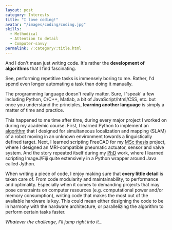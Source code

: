 ```yaml
---
layout: post
category: Interests
title: "I love coding!"
avatar: "/images/coding/coding.jpg"
skills:
  - Methodical
  - Attention to detail
  - Computer-savvy
permalink: /:category/:title.html
---
```


And I don't mean just writing code. It's rather the **development of algorithms** that I find fascinating.

See, performing repetitive tasks is immensely boring to me. Rather, I'd spend even longer automating a task than doing it manually.

The programming language doesn't really matter. Sure, I 'speak' a few including Python, C/C++, Matlab, a bit of JavaScript/html/CSS, etc. but once you understand the principles, **learning another language** is simply a matter of time and practice.

This happened to me time after time, during every major project I worked on during my academic course. First, I learned Python to implement an [algorithm](https://dl.acm.org/doi/abs/10.1145/2903220.2903232?casa_token=20PnzIiqmQoAAAAA:tk_cZ3TfDFedgPVuiE9XAs8GUXW4zxx-uH6RpVnNsgELEyy_Hb4xb5q3IDyJ5NXWE7ms5VRxVBKaFPs) that I designed for simultaneous localization and mapping (SLAM) of a robot moving in an unknown environment towards a linguistically defined target. Next, I learned scripting FreeCAD for my [MSc thesis](https://essay.utwente.nl/71279/) project, where I designed an MRI-compatible pneumatic actuator, sensor and valve system. And the story repeated itself during my [PhD](https://www.southampton.ac.uk/engineering/research/projects/a-novel-way-to-enhance-the-diagnosis.page) work, where I learned scripting ImageJ/Fiji quite extensively in a Python wrapper around Java called Jython.

When writing a piece of code, I enjoy making sure that **every little detail** is taken care of. From code modularity and maintainability, to performance and optimality. Especially when it comes to demanding projects that may pose constraints on computer resources (e.g. computational power and/or memory consumption), writing code that makes the most out of the available hardware is key. This could mean either designing the code to be in harmony with the hardware architecture, or parallelizing the algorithm to perform certain tasks faster.

*Whatever the challenge, I'll jump right into it...*
